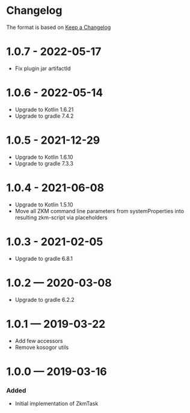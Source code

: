 # Changelog
The format is based on [Keep a Changelog](https://keepachangelog.com/en/1.0.0/)

# 1.0.7 - 2022-05-17
* Fix plugin jar artifactId

# 1.0.6 - 2022-05-14
* Upgrade to Kotlin 1.6.21
* Upgrade to gradle 7.4.2

# 1.0.5 - 2021-12-29
* Upgrade to Kotlin 1.6.10
* Upgrade to gradle 7.3.3

# 1.0.4 - 2021-06-08
* Upgrade to Kotlin 1.5.10
* Move all ZKM command line parameters from systemProperties into resulting zkm-script via placeholders  

# 1.0.3 - 2021-02-05
* Upgrade to gradle 6.8.1

# 1.0.2 — 2020-03-08
* Upgrade to gradle 6.2.2

# 1.0.1 — 2019-03-22
* Add few accessors
* Remove kosogor utils

# 1.0.0 — 2019-03-16
### Added
* Initial implementation of ZkmTask 
